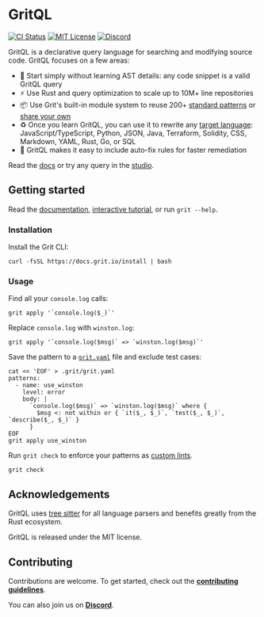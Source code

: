 # GritQL

[![CI Status](https://img.shields.io/github/actions/workflow/status/getgrit/tree-sitter-gritql/ci.yml)](https://github.com/getgrit/tree-sitter-gritql/actions/workflows/ci.yml)
[![MIT License](https://img.shields.io/github/license/getgrit/tree-sitter-gritql)](https://github.com/getgrit/tree-sitter-gritql/blob/main/LICENSE)
[![Discord](https://img.shields.io/discord/1063097320771698699?logo=discord&label=discord)](https://docs.grit.io/discord)

GritQL is a declarative query language for searching and modifying source code. GritQL focuses on a few areas:

- 📖 Start simply without learning AST details: any code snippet is a valid GritQL query
- ⚡️ Use Rust and query optimization to scale up to 10M+ line repositories
- 📦 Use Grit's built-in module system to reuse 200+ [standard patterns](https://github.com/getgrit/stdlib) or [share your own](https://docs.grit.io/guides/sharing#anchor-publishing-patterns)
- ♻️ Once you learn GritQL, you can use it to rewrite any [target language](https://docs.grit.io/language/target-languages): JavaScript/TypeScript, Python, JSON, Java, Terraform, Solidity, CSS, Markdown, YAML, Rust, Go, or SQL
- 🔧 GritQL makes it easy to include auto-fix rules for faster remediation

Read the [docs](https://docs.grit.io/language) or try any query in the [studio](https://app.grit.io/studio).

## Getting started
Read the [documentation](https://docs.grit.io/language/overview), [interactive tutorial](https://docs.grit.io/tutorials/gritql), or run `grit --help`.

### Installation
Install the Grit CLI:

```
curl -fsSL https://docs.grit.io/install | bash
```

### Usage

Find all your `console.log` calls:
```
grit apply '`console.log($_)`'
```

Replace `console.log` with `winston.log`:
```
grit apply '`console.log($msg)` => `winston.log($msg)`'
```

Save the pattern to a [`grit.yaml`](https://docs.grit.io/guides/config) file and exclude test cases:
```
cat << 'EOF' > .grit/grit.yaml
patterns:
  - name: use_winston
    level: error
    body: |
      `console.log($msg)` => `winston.log($msg)` where {
        $msg <: not within or { `it($_, $_)`, `test($_, $_)`, `describe($_, $_)` }
      }
EOF
grit apply use_winston
```

Run `grit check` to enforce your patterns as [custom lints](https://docs.grit.io/guides/ci).
```
grit check
```

## Acknowledgements

GritQL uses [tree sitter](https://github.com/tree-sitter/tree-sitter) for all language parsers and benefits greatly from the Rust ecosystem.

GritQL is released under the MIT license.

## Contributing

Contributions are welcome. To get started, check out the [**contributing guidelines**](./CONTRIBUTING.md).

You can also join us on [**Discord**](https://docs.grit.io/discord).

